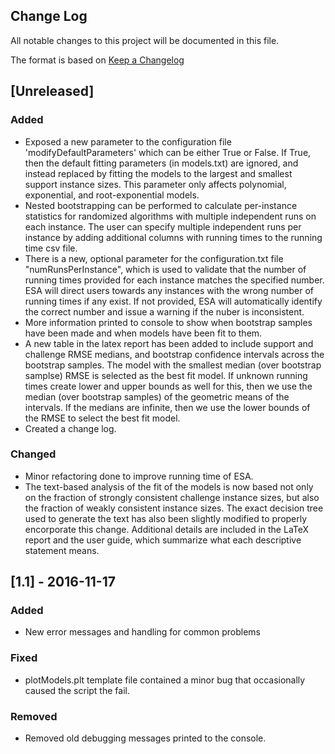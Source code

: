 ## Change Log

All notable changes to this project will be documented in this file.

The format is based on [Keep a Changelog](http://keepachangelog.com/) 

## [Unreleased]

### Added
 - Exposed a new parameter to the configuration file 'modifyDefaultParameters' which can be either True or False. If True, then the default fitting parameters (in models.txt) are ignored, and instead replaced by fitting the models to the largest and smallest support instance sizes. This parameter only affects polynomial, exponential, and root-exponential models.
 - Nested bootstrapping can be performed to calculate per-instance statistics for randomized algorithms with multiple independent runs on each instance. The user can specify multiple independent runs per instance by adding additional columns with running times to the running time csv file. 
 - There is a new, optional parameter for the configuration.txt file "numRunsPerInstance", which is used to validate that the number of running times provided for each instance matches the specified number. ESA will direct users towards any instances with the wrong number of running times if any exist. If not provided, ESA will automatically identify the correct number and issue a warning if the nuber is inconsistent.
 - More information printed to console to show when bootstrap samples have been made and when models have been fit to them.
 - A new table in the latex report has been added to include support and challenge RMSE medians, and bootstrap confidence intervals across the bootstrap samples. The model with the smallest median (over bootstrap samplse) RMSE is selected as the best fit model. If unknown running times create lower and upper bounds as well for this, then we use the median (over bootstrap samples) of the geometric means of the intervals. If the medians are infinite, then we use the lower bounds of the RMSE to select the best fit model. 
 - Created a change log.

### Changed
 - Minor refactoring done to improve running time of ESA.
 - The text-based analysis of the fit of the models is now based not only on the fraction of strongly consistent challenge instance sizes, but also the fraction of weakly consistent instance sizes. The exact decision tree used to generate the text has also been slightly modified to properly encorporate this change. Additional details are included in the LaTeX report and the user guide, which summarize what each descriptive statement means. 


## [1.1] - 2016-11-17

### Added
 - New error messages and handling for common problems

### Fixed
 - plotModels.plt template file contained a minor bug that occasionally caused the script the fail.

### Removed
 - Removed old debugging messages printed to the console.
